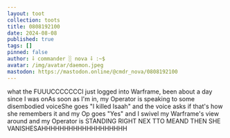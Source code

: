 ```yaml
---
layout: toot
collection: toots
title: 0808192100
date: 2024-08-08
published: true
tags: []
pinned: false
author: ⸸ commander ░ nova ⸸ :~$
avatar: /img/avatar/daemon.jpeg
mastodon: https://mastodon.online/@cmdr_nova/0808192100
---
```


what the FUUUCCCCCCCI just logged into Warframe, been about a day since I was onAs soon as I'm in, my Operator is speaking to some disembodied voiceShe goes "I killed Isaah" and the voice asks if that's how she remembers it and my Op goes "Yes" and I swivel my Warframe's view around and my Operator is STANDING RIGHT NEX TTO MEAND THEN SHE VANISHESAHHHHHHHHHHHHHHHHHHH
